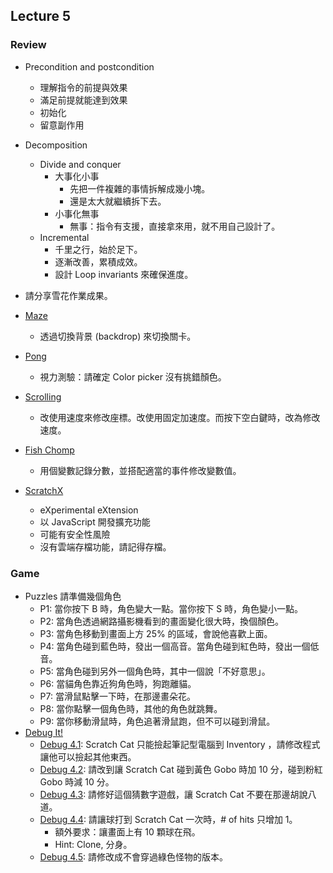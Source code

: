 ## Lecture 5

### Review

+   Precondition and postcondition
    +   理解指令的前提與效果
    +   滿足前提就能達到效果
    +   初始化
    +   留意副作用

+   Decomposition
    +   Divide and conquer
        +   大事化小事
            +   先把一件複雜的事情拆解成幾小塊。
            +   還是太大就繼續拆下去。
        +   小事化無事
            +   無事：指令有支援，直接拿來用，就不用自己設計了。
    +   Incremental
        +   千里之行，始於足下。
        +   逐漸改善，累積成效。
        +   設計 Loop invariants 來確保進度。

+   請分享雪花作業成果。

+   [Maze](https://scratch.mit.edu/projects/11414041/)
    +   透過切換背景 (backdrop) 來切換關卡。
+   [Pong](https://scratch.mit.edu/projects/10128515/)
    +   視力測驗：請確定 Color picker 沒有挑錯顏色。
+   [Scrolling](https://scratch.mit.edu/projects/22162012/)
    +   改使用速度來修改座標。改使用固定加速度。而按下空白鍵時，改為修改速度。
+   [Fish Chomp](https://scratch.mit.edu/projects/10859244/)
    +   用個變數記錄分數，並搭配適當的事件修改變數值。
+   [ScratchX](http://scratchx.org/)
    +   eXperimental eXtension
    +   以 JavaScript 開發擴充功能
    +   可能有安全性風險
    +   沒有雲端存檔功能，請記得存檔。

### Game

+   Puzzles 請準備幾個角色
    +   P1: 當你按下 B 時，角色變大一點。當你按下 S 時，角色變小一點。
    +   P2: 當角色透過網路攝影機看到的畫面變化很大時，換個顏色。
    +   P3: 當角色移動到畫面上方 25% 的區域，會說他喜歡上面。
    +   P4: 當角色碰到藍色時，發出一個高音。當角色碰到紅色時，發出一個低音。
    +   P5: 當角色碰到另外一個角色時，其中一個說「不好意思」。
    +   P6: 當貓角色靠近狗角色時，狗跑離貓。
    +   P7: 當滑鼠點擊一下時，在那邊畫朵花。
    +   P8: 當你點擊一個角色時，其他的角色就跳舞。
    +   P9: 當你移動滑鼠時，角色追著滑鼠跑，但不可以碰到滑鼠。
+   [Debug It!](https://scratch.mit.edu/studios/475634/)
    +   [Debug 4.1](https://scratch.mit.edu/projects/24271192/): Scratch Cat 只能撿起筆記型電腦到 Inventory ，請修改程式讓他可以撿起其他東西。
    +   [Debug 4.2](https://scratch.mit.edu/projects/24271303/): 請改到讓 Scratch Cat 碰到黃色 Gobo 時加 10 分，碰到粉紅 Gobo 時減 10 分。
    +   [Debug 4.3](https://scratch.mit.edu/projects/24271446/): 請修好這個猜數字遊戲，讓 Scratch Cat 不要在那邊胡說八道。
    +   [Debug 4.4](https://scratch.mit.edu/projects/24271475/): 請讓球打到 Scratch Cat 一次時，# of hits 只增加 1。
        +   額外要求：讓畫面上有 10 顆球在飛。
        +   Hint: Clone, 分身。
    +   [Debug 4.5](https://scratch.mit.edu/projects/24271560/): 請修改成不會穿過綠色怪物的版本。
